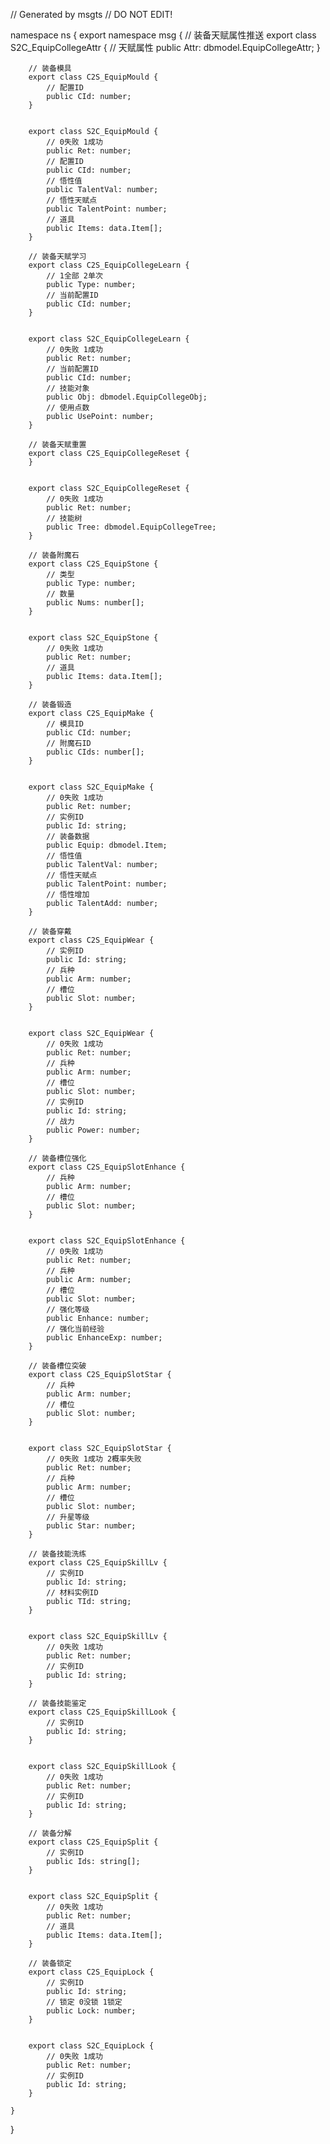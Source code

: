 // Generated by msgts
// DO NOT EDIT!

namespace ns {
	export namespace msg {
		// 装备天赋属性推送
		export class S2C_EquipCollegeAttr {	
			// 天赋属性
			public Attr: dbmodel.EquipCollegeAttr; 
		}
		
		// 装备模具
		export class C2S_EquipMould {	
			// 配置ID
			public CId: number; 
		}
		
		
		export class S2C_EquipMould {	
			// 0失败 1成功
			public Ret: number; 
			// 配置ID
			public CId: number; 
			// 悟性值
			public TalentVal: number; 
			// 悟性天赋点
			public TalentPoint: number; 
			// 道具
			public Items: data.Item[]; 
		}
		
		// 装备天赋学习
		export class C2S_EquipCollegeLearn {	
			// 1全部 2单次
			public Type: number; 
			// 当前配置ID
			public CId: number; 
		}
		
		
		export class S2C_EquipCollegeLearn {	
			// 0失败 1成功
			public Ret: number; 
			// 当前配置ID
			public CId: number; 
			// 技能对象
			public Obj: dbmodel.EquipCollegeObj; 
			// 使用点数
			public UsePoint: number; 
		}
		
		// 装备天赋重置
		export class C2S_EquipCollegeReset {	
		}
		
		
		export class S2C_EquipCollegeReset {	
			// 0失败 1成功
			public Ret: number; 
			// 技能树
			public Tree: dbmodel.EquipCollegeTree; 
		}
		
		// 装备附魔石
		export class C2S_EquipStone {	
			// 类型
			public Type: number; 
			// 数量
			public Nums: number[]; 
		}
		
		
		export class S2C_EquipStone {	
			// 0失败 1成功
			public Ret: number; 
			// 道具
			public Items: data.Item[]; 
		}
		
		// 装备锻造
		export class C2S_EquipMake {	
			// 模具ID
			public CId: number; 
			// 附魔石ID
			public CIds: number[]; 
		}
		
		
		export class S2C_EquipMake {	
			// 0失败 1成功
			public Ret: number; 
			// 实例ID
			public Id: string; 
			// 装备数据
			public Equip: dbmodel.Item; 
			// 悟性值
			public TalentVal: number; 
			// 悟性天赋点
			public TalentPoint: number; 
			// 悟性增加
			public TalentAdd: number; 
		}
		
		// 装备穿戴
		export class C2S_EquipWear {	
			// 实例ID
			public Id: string; 
			// 兵种
			public Arm: number; 
			// 槽位
			public Slot: number; 
		}
		
		
		export class S2C_EquipWear {	
			// 0失败 1成功
			public Ret: number; 
			// 兵种
			public Arm: number; 
			// 槽位
			public Slot: number; 
			// 实例ID
			public Id: string; 
			// 战力
			public Power: number; 
		}
		
		// 装备槽位强化
		export class C2S_EquipSlotEnhance {	
			// 兵种
			public Arm: number; 
			// 槽位
			public Slot: number; 
		}
		
		
		export class S2C_EquipSlotEnhance {	
			// 0失败 1成功
			public Ret: number; 
			// 兵种
			public Arm: number; 
			// 槽位
			public Slot: number; 
			// 强化等级
			public Enhance: number; 
			// 强化当前经验
			public EnhanceExp: number; 
		}
		
		// 装备槽位突破
		export class C2S_EquipSlotStar {	
			// 兵种
			public Arm: number; 
			// 槽位
			public Slot: number; 
		}
		
		
		export class S2C_EquipSlotStar {	
			// 0失败 1成功 2概率失败
			public Ret: number; 
			// 兵种
			public Arm: number; 
			// 槽位
			public Slot: number; 
			// 升星等级
			public Star: number; 
		}
		
		// 装备技能洗练
		export class C2S_EquipSkillLv {	
			// 实例ID
			public Id: string; 
			// 材料实例ID
			public TId: string; 
		}
		
		
		export class S2C_EquipSkillLv {	
			// 0失败 1成功
			public Ret: number; 
			// 实例ID
			public Id: string; 
		}
		
		// 装备技能鉴定
		export class C2S_EquipSkillLook {	
			// 实例ID
			public Id: string; 
		}
		
		
		export class S2C_EquipSkillLook {	
			// 0失败 1成功
			public Ret: number; 
			// 实例ID
			public Id: string; 
		}
		
		// 装备分解
		export class C2S_EquipSplit {	
			// 实例ID
			public Ids: string[]; 
		}
		
		
		export class S2C_EquipSplit {	
			// 0失败 1成功
			public Ret: number; 
			// 道具
			public Items: data.Item[]; 
		}
		
		// 装备锁定
		export class C2S_EquipLock {	
			// 实例ID
			public Id: string; 
			// 锁定 0没锁 1锁定
			public Lock: number; 
		}
		
		
		export class S2C_EquipLock {	
			// 0失败 1成功
			public Ret: number; 
			// 实例ID
			public Id: string; 
		}
		
	}
}
